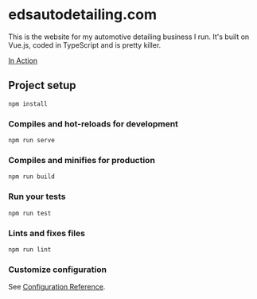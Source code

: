 # edsautodetailing.com

This is the website for my automotive detailing business I run. It's built on Vue.js, coded in TypeScript and is pretty killer. 

[In Action](https://edsautodetailing.com)

## Project setup
```
npm install
```

### Compiles and hot-reloads for development
```
npm run serve
```

### Compiles and minifies for production
```
npm run build
```

### Run your tests
```
npm run test
```

### Lints and fixes files
```
npm run lint
```

### Customize configuration
See [Configuration Reference](https://cli.vuejs.org/config/).
